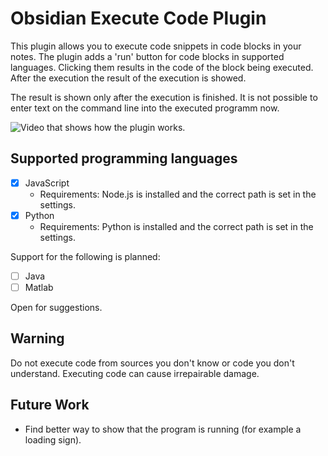 # Obsidian Execute Code Plugin

This plugin allows you to execute code snippets in code blocks in your notes. The plugin adds a 'run' button for code blocks in supported languages. Clicking them results in the code of the block being executed. After the execution the result of the execution is showed. 

The result is shown only after the execution is finished. It is not possible to enter text on the command line into the executed programm now.

![Video that shows how the plugin works.](https://github.com/twibiral/obsidian-execute-code/blob/master/execute%20code%20example.gif)

## Supported programming languages

- [x] JavaScript 
    - Requirements: Node.js is installed and the correct path is set in the settings.
- [x] Python     
	- Requirements: Python is installed and the correct path is set in the settings.


Support for the following is planned:
- [ ] Java
- [ ] Matlab

Open for suggestions.

## Warning
Do not execute code from sources you don't know or code you don't understand. Executing code can cause irrepairable damage.

## Future Work
- Find better way to show that the program is running (for example a loading sign).
